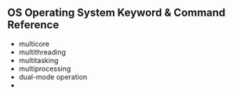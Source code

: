## OS Operating System Keyword & Command Reference
- multicore
- multithreading
- multitasking
- multiprocessing
- dual-mode operation
- 